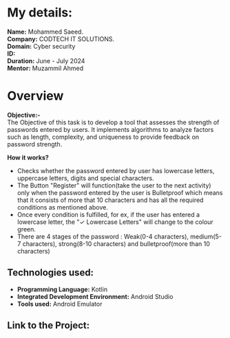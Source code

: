 # My details:
**Name:** Mohammed Saeed.<br>
**Company:** CODTECH IT SOLUTIONS.<br>
**Domain:** Cyber security <br>
**ID:**<br>
**Duration:** June - July 2024<br>
**Mentor:** Muzammil Ahmed<br>

# Overview

**Objective:-**<br>
The Objective of this task is to develop a tool that assesses the strength of passwords entered by users. It implements algorithms to analyze factors such as length, complexity, and uniqueness to provide feedback on password strength.

**How it works?**<br>
- Checks whether the password entered by user has lowercase letters, uppercase letters, digits and special characters. <br>
- The Button "Register" will function(take the user to the next activity) only when the password entered by the user is Bulletproof which means that it consists of more that 10 characters and has all the required conditions as mentioned above.<br>
- Once every condition is fulfilled, for ex, if the user has entered a lowercase letter, the "✓ Lowercase Letters" will change to the colour green. <br>
- There are 4 stages of the password : Weak(0-4 characters), medium(5-7 characters), strong(8-10 characters) and bulletproof(more than 10 characters)<br>
## Technologies used: <br>
- **Programming Language:** Kotlin <br>
- **Integrated Development Environment:** Android Studio<br>
- **Tools used:** Android Emulator<br>
## Link to the Project:<br>




